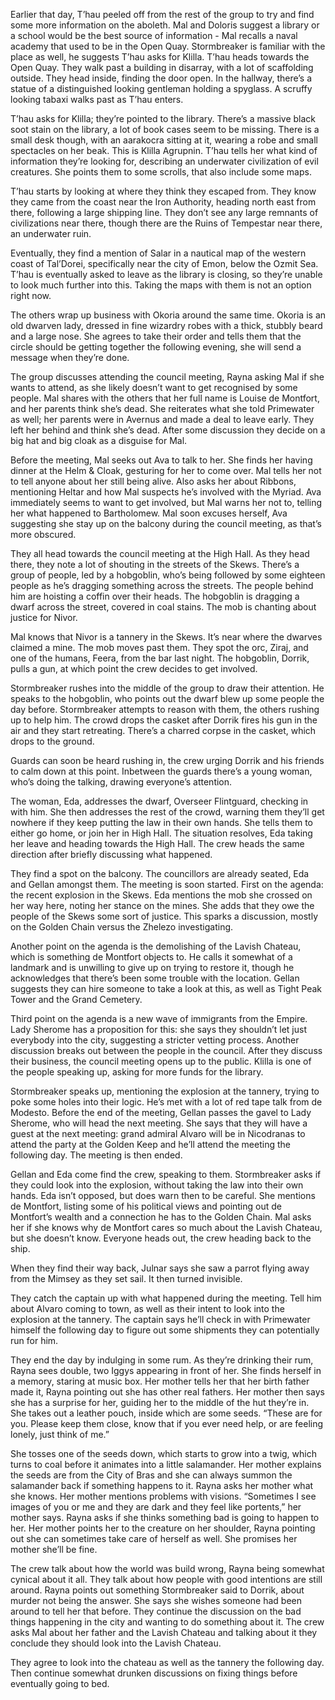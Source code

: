 Earlier that day, T’hau peeled off from the rest of the group to try and find some more information on the aboleth. Mal and Doloris suggest a library or a school would be the best source of information - Mal recalls a naval academy that used to be in the Open Quay. Stormbreaker is familiar with the place as well, he suggests T’hau asks for Klilla.
T’hau heads towards the Open Quay. They walk past a building in disarray, with a lot of scaffolding outside. They head inside, finding the door open. In the hallway, there’s a statue of a distinguished looking gentleman holding a spyglass. A scruffy looking tabaxi walks past as T’hau enters. 

T’hau asks for Klilla; they’re pointed to the library. There’s a massive black soot stain on the library, a lot of book cases seem to be missing. There is a small desk though, with an aarakocra sitting at it, wearing a robe and small spectacles on her beak. This is Klilla Agrupnin. T’hau tells her what kind of information they’re looking for, describing an underwater civilization of evil creatures. She points them to some scrolls, that also include some maps. 

T’hau starts by looking at where they think they escaped from. They know they came from the coast near the Iron Authority, heading north east from there, following a large shipping line. They don’t see any large remnants of civilizations near there, though there are the Ruins of Tempestar near there, an underwater ruin. 

Eventually, they find a mention of Salar in a nautical map of the western coast of Tal’Dorei, specifically near the city of Emon, below the Ozmit Sea. T’hau is eventually asked to leave as the library is closing, so they’re unable to look much further into this. Taking the maps with them is not an option right now. 

The others wrap up business with Okoria around the same time. Okoria is an old dwarven lady, dressed in fine wizardry robes with a thick, stubbly beard and a large nose. She agrees to take their order and tells them that the circle should be getting together the following evening, she will send a message when they’re done. 

The group discusses attending the council meeting, Rayna asking Mal if she wants to attend, as she likely doesn’t want to get recognised by some people. Mal shares with the others that her full name is Louise de Montfort, and her parents think she’s dead. She reiterates what she told Primewater as well; her parents were in Avernus and made a deal to leave early. They left her behind and think she’s dead. After some discussion they decide on a big hat and big cloak as a disguise for Mal. 

Before the meeting, Mal seeks out Ava to talk to her. She finds her having dinner at the Helm & Cloak, gesturing for her to come over. Mal tells her not to tell anyone about her still being alive. Also asks her about Ribbons, mentioning Heltar and how Mal suspects he’s involved with the Myriad. Ava immediately seems to want to get involved, but Mal warns her not to, telling her what happened to Bartholomew. Mal soon excuses herself, Ava suggesting she stay up on the balcony during the council meeting, as that’s more obscured.    


They all head towards the council meeting at the High Hall. As they head there, they note a lot of shouting in the streets of the Skews. There’s a group of people, led by a hobgoblin, who’s being followed by some eighteen people as he’s dragging something across the streets. The people behind him are hoisting a coffin over their heads. The hobgoblin is dragging a dwarf across the street, covered in coal stains. The mob is chanting about justice for Nivor. 

Mal knows that Nivor is a tannery in the Skews. It’s near where the dwarves claimed a mine. 
The mob moves past them. They spot the orc, Ziraj, and one of the humans, Feera, from the bar last night. The hobgoblin, Dorrik, pulls a gun, at which point the crew decides to get involved.

Stormbreaker rushes into the middle of the group to draw their attention. He speaks to the hobgoblin, who points out the dwarf blew up some people the day before. Stormbreaker attempts to reason with them, the others rushing up to help him. 
The crowd drops the casket after Dorrik fires his gun in the air and they start retreating. There’s a charred corpse in the casket, which drops to the ground. 

Guards can soon be heard rushing in, the crew urging Dorrik and his friends to calm down at this point. Inbetween the guards there’s a young woman, who’s doing the talking, drawing everyone’s attention. 

The woman, Eda, addresses the dwarf, Overseer Flintguard, checking in with him. She then addresses the rest of the crowd, warning them they’ll get nowhere if they keep putting the law in their own hands. She tells them to either go home, or join her in High Hall. 
The situation resolves, Eda taking her leave and heading towards the High Hall. The crew heads the same direction after briefly discussing what happened. 

They find a spot on the balcony. The councillors are already seated, Eda and Gellan amongst them. The meeting is soon started. First on the agenda: the recent explosion in the Skews. Eda mentions the mob she crossed on her way here, noting her stance on the mines. She adds that they owe the people of the Skews some sort of justice. This sparks a discussion, mostly on the Golden Chain versus the Zhelezo investigating. 

Another point on the agenda is the demolishing of the Lavish Chateau, which is something de Montfort objects to. He calls it somewhat of a landmark and is unwilling to give up on trying to restore it, though he acknowledges that there’s been some trouble with the location. Gellan suggests they can hire someone to take a look at this, as well as Tight Peak Tower and the Grand Cemetery. 

Third point on the agenda is a new wave of immigrants from the Empire. Lady Sherome has a proposition for this: she says they shouldn’t let just everybody into the city, suggesting a stricter vetting process. Another discussion breaks out between the people in the council.
After they discuss their business, the council meeting opens up to the public. Klilla is one of the people speaking up, asking for more funds for the library. 

Stormbreaker speaks up, mentioning the explosion at the tannery, trying to poke some holes into their logic. He’s met with a lot of red tape talk from de Modesto. Before the end of the meeting, Gellan passes the gavel to Lady Sherome, who will head the next meeting. She says that they will have a guest at the next meeting: grand admiral Alvaro will be in Nicodranas to attend the party at the Golden Keep and he’ll attend the meeting the following day. The meeting is then ended.

Gellan and Eda come find the crew, speaking to them. Stormbreaker asks if they could look into the explosion, without taking the law into their own hands. Eda isn’t opposed, but does warn then to be careful. She mentions de Montfort, listing some of his political views and pointing out de Montfort’s wealth and a connection he has to the Golden Chain. Mal asks her if she knows why de Montfort cares so much about the Lavish Chateau, but she doesn’t know. Everyone heads out, the crew heading back to the ship. 

When they find their way back, Julnar says she saw a parrot flying away from the Mimsey as they set sail. It then turned invisible. 

They catch the captain up with what happened during the meeting. Tell him about Alvaro coming to town, as well as their intent to look into the explosion at the tannery. The captain says he’ll check in with Primewater himself the following day to figure out some shipments they can potentially run for him. 

They end the day by indulging in some rum. As they’re drinking their rum, Rayna sees double, two Iggys appearing in front of her. She finds herself in a memory, staring at music box. Her mother tells her that her birth father made it, Rayna pointing out she has other real fathers. Her mother then says she has a surprise for her, guiding her to the middle of the hut they’re in. She takes out a leather pouch, inside which are some seeds. “These are for you. Please keep them close, know that if you ever need help, or are feeling lonely, just think of me.” 

She tosses one of the seeds down, which starts to grow into a twig, which turns to coal before it animates into a little salamander. Her mother explains the seeds are from the City of Bras and she can always summon the salamander back if something happens to it.
Rayna asks her mother what she knows. Her mother mentions problems with visions. “Sometimes I see images of you or me and they are dark and they feel like portents,” her mother says. Rayna asks if she thinks something bad is going to happen to her. Her mother points her to the creature on her shoulder, Rayna pointing out she can sometimes take care of herself as well. She promises her mother she’ll be fine. 

The crew talk about how the world was build wrong, Rayna being somewhat cynical about it all. They talk about how people with good intentions are still around. 
Rayna points out something Stormbreaker said to Dorrik, about murder not being the answer. She says she wishes someone had been around to tell her that before. They continue the discussion on the bad things happening in the city and wanting to do something about it. The crew asks Mal about her father and the Lavish Chateau and talking about it they conclude they should look into the Lavish Chateau.

They agree to look into the chateau as well as the tannery the following day. Then continue somewhat drunken discussions on fixing things before eventually going to bed.
